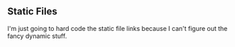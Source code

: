 ## Static Files
I'm just going to hard code the static file links because I can't figure out the fancy dynamic stuff.